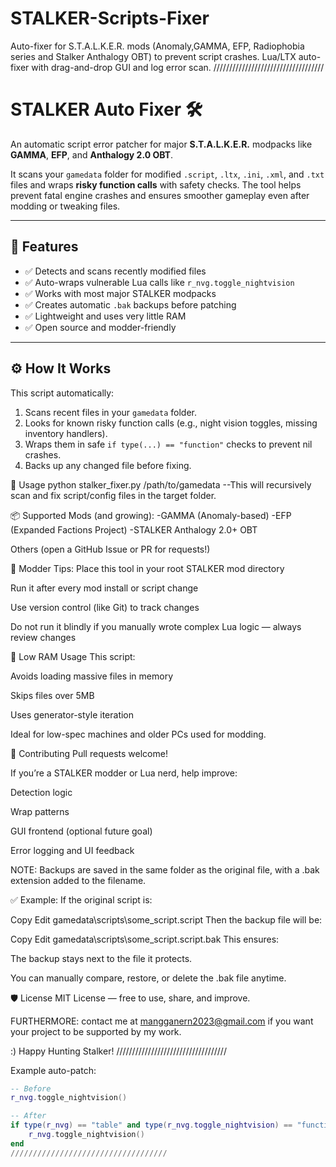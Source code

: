 # STALKER-Scripts-Fixer
 Auto-fixer for S.T.A.L.K.E.R. mods (Anomaly,GAMMA, EFP, Radiophobia series and Stalker  Anthalogy OBT) to prevent script crashes. Lua/LTX auto-fixer with drag-and-drop GUI and log error scan.
///////////////////////////////////
# STALKER Auto Fixer 🛠️

An automatic script error patcher for major **S.T.A.L.K.E.R.** modpacks like **GAMMA**, **EFP**, and **Anthalogy 2.0 OBT**.

It scans your `gamedata` folder for modified `.script`, `.ltx`, `.ini`, `.xml`, and `.txt` files and wraps **risky function calls** with safety checks. The tool helps prevent fatal engine crashes and ensures smoother gameplay even after modding or tweaking files.

---

## 🔧 Features

- ✅ Detects and scans recently modified files
- ✅ Auto-wraps vulnerable Lua calls like `r_nvg.toggle_nightvision`
- ✅ Works with most major STALKER modpacks
- ✅ Creates automatic `.bak` backups before patching
- ✅ Lightweight and uses very little RAM
- ✅ Open source and modder-friendly

---

## ⚙️ How It Works

This script automatically:
1. Scans recent files in your `gamedata` folder.
2. Looks for known risky function calls (e.g., night vision toggles, missing inventory handlers).
3. Wraps them in safe `if type(...) == "function"` checks to prevent nil crashes.
4. Backs up any changed file before fixing.

🚀 Usage
python stalker_fixer.py /path/to/gamedata
--This will recursively scan and fix script/config files in the target folder.

📦 Supported Mods (and growing):
-GAMMA (Anomaly-based)
-EFP (Expanded Factions Project)
-STALKER Anthalogy 2.0+ OBT

 Others (open a GitHub Issue or PR for requests!)

 🧠 Modder Tips:
Place this tool in your root STALKER mod directory

Run it after every mod install or script change

Use version control (like Git) to track changes

Do not run it blindly if you manually wrote complex Lua logic — always review changes

💾 Low RAM Usage
This script:

Avoids loading massive files in memory

Skips files over 5MB

Uses generator-style iteration

Ideal for low-spec machines and older PCs used for modding.

👥 Contributing
Pull requests welcome!

If you’re a STALKER modder or Lua nerd, help improve:

Detection logic

Wrap patterns

GUI frontend (optional future goal)

Error logging and UI feedback

NOTE: Backups are saved in the same folder as the original file, with a .bak extension added to the filename.

✅ Example:
If the original script is:

Copy
Edit
gamedata\scripts\some_script.script
Then the backup file will be:

Copy
Edit
gamedata\scripts\some_script.script.bak
This ensures:

The backup stays next to the file it protects.

You can manually compare, restore, or delete the .bak file anytime.

🛡️ License
MIT License — free to use, share, and improve.

FURTHERMORE:
contact me at mangganern2023@gmail.com
if you want your project to be supported by my work.

:) Happy Hunting Stalker!
/////////////////////////////////// 

Example auto-patch:
```lua
-- Before
r_nvg.toggle_nightvision()

-- After
if type(r_nvg) == "table" and type(r_nvg.toggle_nightvision) == "function" then
    r_nvg.toggle_nightvision()
end
///////////////////////////////////

